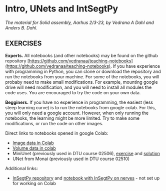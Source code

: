 # Intro, UNets and IntSegtPy

*The material for Solid assembly, Aarhus 2/3-23, by Vedrana A Dahl and Anders B. Dahl.*



## EXERCISES

**Experts.** All notebooks (and other notebooks) may be found on the github repository [https://github.com/vedranaa/teaching-notebooks](https://github.com/vedranaa/teaching-notebooks). If you have experience with programming in Python, you can clone or download the repository and run the notebooks from your machine. For some of the notebooks, you will probaby need to make small modifications. For example, mounting google drive will need modification, and you will need to install all modules the code uses. You are encouraged to try the code on your own data.

**Begginers.** If you have no experience in programming, the easiest (less steep learning curve) is to run the notebooks from google colab. For this, you will only need a google account. However, when only running the notebooks, the learning might be more limited. Try to make some modifications, or run the code on other images.

Direct links to notebooks opened in google Colab:
- [Image data in Colab](https://colab.research.google.com/github/vedranaa/teaching-notebooks/blob/main/Image_data_in_Colab.ipynb)
- [Volume data in colab](https://colab.research.google.com/github/vedranaa/teaching-notebooks/blob/main/Volume_data_in_colab.ipynb)
- MiniUnet (previously used in DTU course 02506), [exercise](https://colab.research.google.com/github/vedranaa/teaching-notebooks/blob/main/02506_week10_MiniUnet.ipynb) and [solution](https://colab.research.google.com/github/vedranaa/teaching-notebooks/blob/main/02506_week10_MiniUnet_Solutions.ipynb)
- UNet from Monai (previously used in DTU course 02510)



Additional links:
- [InSegtPy repository](https://github.com/vedranaa/insegtpy) and [notebook with InSegtPy on nerves](https://github.com/vedranaa/insegtpy/blob/main/notebooks/Multiscale%20Gauss%20features%20InSegt%20on%20nerves.ipynb) - not set up for working on Colab
